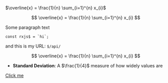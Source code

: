 $\overline{x} = \frac{1}{n} \sum_{i=1}^{n} x_{i}$

$$
\overline{x} = \frac{1}{n} \sum_{i=1}^{n} x_{i}
$$

Some paragraph text

```
const rxjs$ = `hi`;
```

and this is my URL: `$/api/`

$$
\overline{x} = \frac{1}{n} \sum_{i=1}^{n} x_{i}
$$

- **Standard Deviation**: A $\frac{1}{4}$ measure of how widely values are
<script>alert('XSS')</script>
<a href="javascript:alert('XSS')">Click me</a>